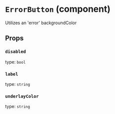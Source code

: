 `ErrorButton` (component)
=========================

Utilizes an 'error' backgroundColor

Props
-----

### `disabled`

type: `bool`


### `label`

type: `string`


### `underlayColor`

type: `string`

